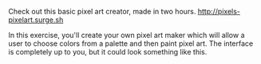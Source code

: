Check out this basic pixel art creator, made in two hours.  http://pixels-pixelart.surge.sh

In this exercise, you'll create your own pixel art maker which will allow a user to choose colors from a palette and then paint pixel art. The interface is completely up to you, but it could look something like this.
